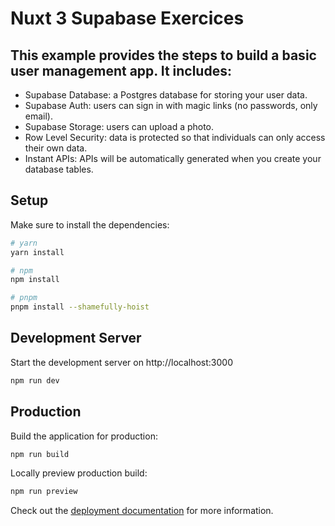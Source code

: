 # Nuxt 3 Supabase Exercices

## This example provides the steps to build a basic user management app. It includes:

- Supabase Database: a Postgres database for storing your user data.
- Supabase Auth: users can sign in with magic links (no passwords, only email).
- Supabase Storage: users can upload a photo.
- Row Level Security: data is protected so that individuals can only access their own data.
- Instant APIs: APIs will be automatically generated when you create your database tables.

## Setup

Make sure to install the dependencies:

```bash
# yarn
yarn install

# npm
npm install

# pnpm
pnpm install --shamefully-hoist
```

## Development Server

Start the development server on http://localhost:3000

```bash
npm run dev
```

## Production

Build the application for production:

```bash
npm run build
```

Locally preview production build:

```bash
npm run preview
```

Check out the [deployment documentation](https://nuxt.com/docs/getting-started/deployment) for more information.
